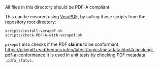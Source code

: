 All files in this directory should be PDF-A compliant.

This can be ensured using [VeraPDF](https://verapdf.org/),
by calling those scripts from the repository root directory:

    scripts/install-verapdf.sh
    scripts/check-PDF-A-with-verapdf.sh

`pikepdf` also checks if the PDF **claims** to be conformant:
https://pikepdf.readthedocs.io/en/latest/topics/metadata.html#checking-pdf-a-conformance
It is used in unit tests by checking PDF metadata `.pdfa_status`.
